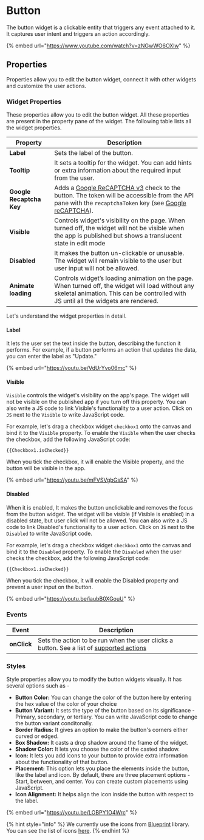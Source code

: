 # Button

The button widget is a clickable entity that triggers any event attached to it. It captures user intent and triggers an action accordingly.

{% embed url="https://www.youtube.com/watch?v=zNGwWO6OXlw" %}

## Properties

Properties allow you to edit the button widget, connect it with other widgets and customize the user actions.

### Widget Properties

These properties allow you to edit the button widget. All these properties are present in the property pane of the widget. The following table lists all the widget properties.

| Property                 | Description                                                                                                                                                                                                      |
| ------------------------ | ---------------------------------------------------------------------------------------------------------------------------------------------------------------------------------------------------------------- |
| **Label**                | Sets the label of the button.                                                                                                                                                                                    |
| **Tooltip**              | It sets a tooltip for the widget. You can add hints or extra information about the required input from the user.                                                                                                 |
| **Google Recaptcha Key** | Adds a [Google ReCAPTCHA v3](https://www.google.com/recaptcha/) check to the button. The token will be accessible from the API pane with the `recaptchaToken` key (see [Google reCAPTCHA](google-recaptcha.md)). |
| **Visible**              | Controls widget's visibility on the page. When turned off, the widget will not be visible when the app is published but shows a translucent state in edit mode                                                   |
| **Disabled**             | It makes the button un-clickable or unusable. The widget will remain visible to the user but user input will not be allowed.                                                                                     |
| **Animate loading**      | Controls widget’s loading animation on the page. When turned off, the widget will load without any skeletal animation. This can be controlled with JS until all the widgets are rendered.                        |

Let's understand the widget properties in detail.

#### Label

It lets the user set the text inside the button, describing the function it performs. For example, if a button performs an action that updates the data, you can enter the label as "Update."

{% embed url="https://youtu.be/VdUrYvo06mc" %}

#### Visible

`Visible` controls the widget's visibility on the app's page. The widget will not be visible on the published app if you turn off this property. You can also write a JS code to link Visible's functionality to a user action. Click on `JS` next to the `Visible` to write JavaScript code.

For example, let's drag a checkbox widget `checkbox1` onto the canvas and bind it to the `Visible` property. To enable the `Visible` when the user checks the checkbox, add the following JavaScript code:

```
{{Checkbox1.isChecked}}
```

When you tick the checkbox, it will enable the Visible property, and the button will be visible in the app.

{% embed url="https://youtu.be/mFVSVgbGsSA" %}

#### Disabled

When it is enabled, It makes the button unclickable and removes the focus from the button widget. The widget will be visible (if Visible is enabled) in a disabled state, but user click will not be allowed. You can also write a JS code to link Disabled's functionality to a user action. Click on `JS` next to the `Disabled` to write JavaScript code.

For example, let's drag a checkbox widget `checkbox1` onto the canvas and bind it to the `Disabled` property. To enable the `Disabled` when the user checks the checkbox, add the following JavaScript code:

```
{{Checkbox1.isChecked}}
```

When you tick the checkbox, it will enable the Disabled property and prevent a user input on the button.

{% embed url="https://youtu.be/iaubB0XGouU" %}

### Events

| Event       | Description                                                                                                                                           |
| ----------- | ----------------------------------------------------------------------------------------------------------------------------------------------------- |
| **onClick** | Sets the action to be run when the user clicks a button. See a list of [supported actions](../../../core-concepts/writing-code/appsmith-framework.md) |

### Styles

Style properties allow you to modify the button widgets visually. It has several options such as -

* **Button Color:** You can change the color of the button here by entering the hex value of the color of your choice
* **Button Variant:** It sets the type of the button based on its significance - Primary, secondary, or tertiary. You can write JavaScript code to change the button variant conditonally.
* **Border Radius:** It gives an option to make the button's corners either curved or edged.
* **Box Shadow:** It casts a drop shadow around the frame of the widget.
* **Shadow Color:** It lets you choose the color of the casted shadow.
* **Icon:** It lets you add icons to your button to provide extra information about the functionality of that button.
* **Placement:** This option lets you place the elements inside the button, like the label and icon. By default, there are three placement options - Start, between, and center. You can create custom placements using JavaScript.
* **Icon Alignment:** It helps align the icon inside the button with respect to the label.

{% embed url="https://youtu.be/LOBPY1O4Wrc" %}

{% hint style="info" %}
We currently use the icons from [Blueprint](https://blueprintjs.com) library. You can see the list of icons [here](https://blueprintjs.com/docs/#icons).
{% endhint %}
